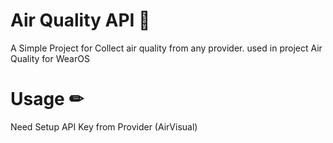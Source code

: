 # Air Quality API 🤖
A Simple Project for Collect air quality from any provider. used in project Air Quality for WearOS
# Usage ✏
Need Setup API Key from Provider (AirVisual)

